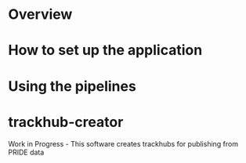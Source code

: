 # Overview
# How to set up the application
# Using the pipelines
# trackhub-creator
Work in Progress - This software creates trackhubs for publishing from PRIDE data
